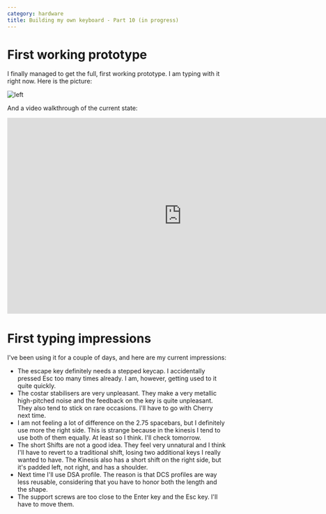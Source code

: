 ```yaml
---
category: hardware
title: Building my own keyboard - Part 10 (in progress)
---
```


# First working prototype

I finally managed to get the full, first working prototype. I am typing with it right now.
Here is the picture:

![left](https://raw.githubusercontent.com/stefanoborini/keymine/master/pics/20200222_210429.jpg) 

And a video walkthrough of the current state:

<iframe width="800" height="450" src="https://www.youtube.com/embed/W_hr9FO4Et4" frameborder="0" allow="accelerometer; autoplay; encrypted-media; gyroscope; picture-in-picture" allowfullscreen></iframe>

# First typing impressions

I've been using it for a couple of days, and here are my current impressions:

- The escape key definitely needs a stepped keycap. I accidentally pressed Esc too many times already. I am, however, getting used to it quite quickly.
- The costar stabilisers are very unpleasant. They make a very metallic high-pitched noise and the feedback on the key is quite unpleasant. They also tend to stick on rare occasions. I'll have to go with Cherry next time.
- I am not feeling a lot of difference on the 2.75 spacebars, but I definitely use more the right side. This is strange because in the kinesis I tend to use both of them equally. At least so I think. I'll check tomorrow.
- The short Shifts are not a good idea. They feel very unnatural and I think I'll have to revert to a traditional shift, losing two additional keys I really wanted to have. The Kinesis also has a short shift on the right side, but it's padded left, not right,
and has a shoulder.
- Next time I'll use DSA profile. The reason is that DCS profiles are way less reusable, considering that you have to honor both the length and the shape.
- The support screws are too close to the Enter key and the Esc key. I'll have to move them.




